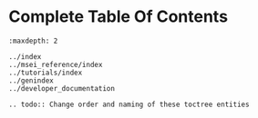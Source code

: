 # Complete Table Of Contents

```{toctree}
:maxdepth: 2

../index
../msei_reference/index
../tutorials/index
../genindex
../developer_documentation
```

```{eval-rst}
.. todo:: Change order and naming of these toctree entities
```
